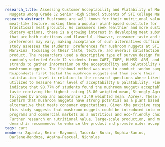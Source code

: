 ```yaml
---
research_title: Assessing Customer Acceptability and Platability of Mushroom
  Nuggets Among Grade 12 Senior High School Students of STI College Marikina
research_abstract: Mushrooms are well known for their nutritional value and
  meat-like texture, making them a popular plant-based substitute for
  traditional meat products. As consumers seek healthier and more sustainable
  dietary options, there is a growing interest in developing meat substitutes
  that are both nutritious and flavorful. However, consumer taste and texture
  preferences may vary, making acceptance of such alternatives difficult. This
  study assesses the students' preferences for mushroom nuggets at STI College
  Marikina, focusing on their taste, texture, and overall satisfaction with the
  product. The researchers used a descriptive type of survey design for the 100
  randomly selected Grade 12 students from CART, TOPE, HUMSS, ABM, and ICT
  strands to gather information on the acceptability and palatability of
  mushroom nuggets. The fishbowl method was used to conduct random sampling.
  Respondents first tasted the mushroom nuggets and then score their
  satisfaction level in relation to the research questions where Likert scale is
  utilized to measure their level of acceptability & palatability. Findings
  indicate that 98.77% of students found the mushroom nuggets acceptable, with
  taste receiving the highest rating (3.80 weighted mean, Strongly Agree),
  followed by aroma and appearance (3.49 weighted mean, Agree). These results
  confirm that mushroom nuggets have strong potential as a plant based
  alternative that meets consumer expectations. Given the positive response,
  this study suggests that mushroom nuggets could be introduced into meal
  programs and commercial markets as a nutritious and eco-friendly choice.
  Further research on nutritional value, large-scale production, and market
  demand is recommended to enhance the product and promote wider acceptance.
tags: cart
members: Zapanta, Reine -Raymond, Tacorda- Burac, Sophia-Santos,
  Darlene-Mendoza, Agatha-Pascual, Nicholas
---
```

